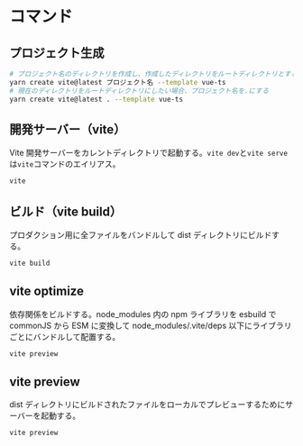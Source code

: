 # コマンド

## プロジェクト生成

```bash
# プロジェクト名のディレクトリを作成し、作成したディレクトリをルートディレクトリとする
yarn create vite@latest プロジェクト名 --template vue-ts
# 現在のディレクトリをルートディレクトリにしたい場合、プロジェクト名を.にする
yarn create vite@latest . --template vue-ts
```

## 開発サーバー（vite）

Vite 開発サーバーをカレントディレクトリで起動する。`vite dev`と`vite serve`は`vite`コマンドのエイリアス。

```Bash
vite
```

## ビルド（vite build）

プロダクション用に全ファイルをバンドルして dist ディレクトリにビルドする。

```Bash
vite build
```

## vite optimize

依存関係をビルドする。node_modules 内の npm ライブラリを esbuild で commonJS から ESM に変換して node_modules/.vite/deps 以下にライブラリごとにバンドルして配置する。

```Bash
vite preview
```

## vite preview

dist ディレクトリにビルドされたファイルをローカルでプレビューするためにサーバーを起動する。

```Bash
vite preview
```
